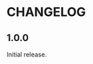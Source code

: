 <!-- Copyright 2018 The FlutterCandies author. All rights reserved.
Use of this source code is governed by an Apache license
that can be found in the LICENSE file. -->

# CHANGELOG

## 1.0.0

Initial release.
